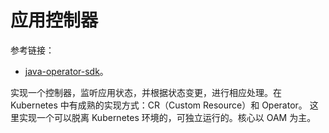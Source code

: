 # 应用控制器

参考链接：
 * [java-operator-sdk](https://github.com/operator-framework/java-operator-sdk)。

实现一个控制器，监听应用状态，并根据状态变更，进行相应处理。在 Kubernetes 中有成熟的实现方式：CR（Custom Resource）和 Operator。
这里实现一个可以脱离 Kubernetes 环境的，可独立运行的。核心以 OAM 为主。
